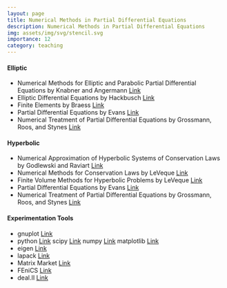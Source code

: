 ```yaml
---
layout: page
title: Numerical Methods in Partial Differential Equations
description: Numerical Methods in Partial Differential Equations
img: assets/img/svg/stencil.svg
importance: 12
category: teaching
---
```


#### Elliptic

- Numerical Methods for Elliptic and Parabolic Partial Differential Equations by Knabner and Angermann [Link](https://link.springer.com/book/10.1007/978-3-030-79385-2)
- Elliptic Differential Equations  by Hackbusch [Link](https://link.springer.com/book/10.1007/978-3-662-54961-2)
- Finite Elements by Braess [Link](https://www.cambridge.org/core/books/finite-elements/34A43DA98EBDB25FF9B34691B8A639FD)
- Partial Differential Equations by Evans [Link](https://bookstore.ams.org/view?ProductCode=GSM/19.R)
- Numerical Treatment of Partial Differential Equations  by Grossmann, Roos, and Stynes [Link](https://link.springer.com/book/10.1007/978-3-540-71584-9)

#### Hyperbolic

- Numerical Approximation of Hyperbolic Systems of Conservation Laws by Godlewski and Raviart [Link](https://link.springer.com/book/10.1007/978-1-0716-1344-3)
- Numerical Methods for Conservation Laws by LeVeque [Link](https://link.springer.com/book/10.1007/978-3-0348-5116-9)
- Finite Volume Methods for Hyperbolic Problems by LeVeque [Link](https://www.cambridge.org/core/books/finite-volume-methods-for-hyperbolic-problems/97D5D1ACB1926DA1D4D52EAD6909E2B9)
- Partial Differential Equations by Evans [Link](https://bookstore.ams.org/view?ProductCode=GSM/19.R)
- Numerical Treatment of Partial Differential Equations  by Grossmann, Roos, and Stynes [Link](https://link.springer.com/book/10.1007/978-3-540-71584-9)

#### Experimentation Tools

- gnuplot [Link](http://www.gnuplot.info/)
- python [Link](https://www.python.org/) scipy [Link](https://scipy.org/) numpy [Link](https://numpy.org/) matplotlib [Link](https://matplotlib.org/)
- eigen [Link](https://eigen.tuxfamily.org/index.php?title=Main_Page)
- lapack [Link](https://netlib.org/lapack/)
- Matrix Market [Link](https://math.nist.gov/MatrixMarket/)
- FEniCS [Link](https://fenicsproject.org/)
- deal.II [Link](https://www.dealii.org/)
